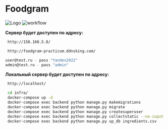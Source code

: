 # Foodgram
![Logo](https://is2-ssl.mzstatic.com/image/thumb/Purple124/v4/c7/24/f0/c724f011-5059-acfa-704d-0b12c467add8/source/512x512bb.jpg)
![workflow](https://github.com/p1rt-py/foodgram-project-react/actions/workflows/main.yml/badge.svg?branch=master&event=push)

**Сервер будет доступен по адресу:**
```bash
 http://158.160.5.8/     
```
```bash
 http://foodgram-practicum.ddnsking.com/
```
```bash
user@test.ru - pass "Yandex2022"
admin@test.ru - pass "admin"
```
**Локальный сервер будет доступен по адресу:**
```bash
 http://localhost/
```



```bash
 cd infra/
 docker-compose up -d
 docker-compose exec backend python manage.py makemigrations
 docker-compose exec backend python manage.py migrate
 docker-compose exec backend python manage.py createsuperuser
 docker-compose exec backend python manage.py collectstatic --no-input
 docker-compose exec backend python manage.py up_db ingredients.csv
```
